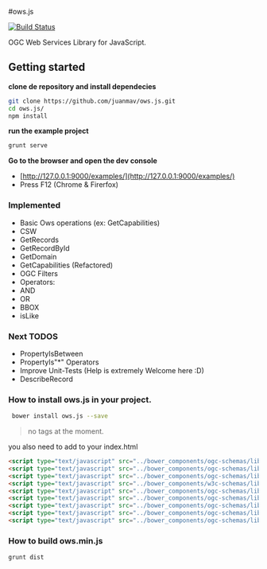 #ows.js

[![Build Status](https://travis-ci.org/juanmav/ows.js.png?branch=master)](https://travis-ci.org/juanmav/ows.js)

OGC Web Services Library for JavaScript.

## Getting started

**clone de repository and install dependecies**

```bash
git clone https://github.com/juanmav/ows.js.git
cd ows.js/
npm install
```

**run the example project**
```bash
grunt serve
```

**Go to the browser and open the dev console**

- [http://127.0.0.1:9000/examples/](http://127.0.0.1:9000/examples/)
- Press F12 (Chrome & Firerfox)

### Implemented

- Basic Ows operations (ex: GetCapabilities)
- CSW
 - GetRecords
 - GetRecordById
 - GetDomain
 - GetCapabilities (Refactored)
- OGC Filters
 - Operators:
  - AND
  - OR
  - BBOX
  - isLike

### Next TODOS

- PropertyIsBetween
- PropertyIs"*" Operators
- Improve Unit-Tests (Help is extremely Welcome here :D)
- DescribeRecord

### How to install ows.js in your project.

```bash
 bower install ows.js --save
```

> no tags at the moment.

you also need to add to your index.html

```html
<script type="text/javascript" src="../bower_components/ogc-schemas/lib/OWS_1_0_0.js"></script>
<script type="text/javascript" src="../bower_components/ogc-schemas/lib/DC_1_1.js"></script>
<script type="text/javascript" src="../bower_components/ogc-schemas/lib/DCT.js"></script>
<script type="text/javascript" src="../bower_components/w3c-schemas/lib/XLink_1_0.js"></script>
<script type="text/javascript" src="../bower_components/ogc-schemas/lib/CSW_2_0_2.js"></script>
<script type="text/javascript" src="../bower_components/ogc-schemas/lib/Filter_1_1_0.js"></script>
<script type="text/javascript" src="../bower_components/ogc-schemas/lib/GML_3_1_1.js"></script>
<script type="text/javascript" src="../bower_components/ogc-schemas/lib/SMIL_2_0_Language.js"></script>
<script type="text/javascript" src="../bower_components/ogc-schemas/lib/SMIL_2_0.js"></script>
```

### How to build ows.min.js

```bash
grunt dist
```

